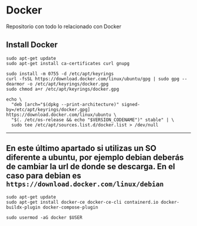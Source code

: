 # Docker
Repositorio con todo lo relacionado con Docker

## Install Docker
```
sudo apt-get update
sudo apt-get install ca-certificates curl gnupg
```
```
sudo install -m 0755 -d /etc/apt/keyrings
curl -fsSL https://download.docker.com/linux/ubuntu/gpg | sudo gpg --dearmor -o /etc/apt/keyrings/docker.gpg
sudo chmod a+r /etc/apt/keyrings/docker.gpg
```
```
echo \
  "deb [arch="$(dpkg --print-architecture)" signed-by=/etc/apt/keyrings/docker.gpg] https://download.docker.com/linux/ubuntu \
  "$(. /etc/os-release && echo "$VERSION_CODENAME")" stable" | \
  sudo tee /etc/apt/sources.list.d/docker.list > /dev/null
```
---
**En este último apartado si utilizas un SO diferente a ubuntu, por ejemplo debian deberás de cambiar la url de donde se descarga.
En el caso para debian es `https://download.docker.com/linux/debian`**
---
```
sudo apt-get update
sudo apt-get install docker-ce docker-ce-cli containerd.io docker-buildx-plugin docker-compose-plugin
```
```
sudo usermod -aG docker $USER
```
